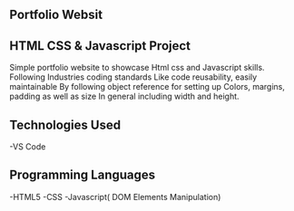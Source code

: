 Portfolio Websit
-

HTML CSS & Javascript Project
-

Simple portfolio website to showcase 
Html css and Javascript skills. 
Following Industries coding standards 
Like code reusability, easily maintainable
By following object reference for setting up 
Colors, margins, padding as well as size 
In general including width and height. 

Technologies Used
-
-VS Code

Programming Languages
-
-HTML5
-CSS
-Javascript( DOM Elements Manipulation) 


